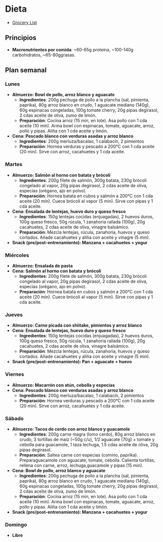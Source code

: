 # Dieta

- [Grocery List](./grocery_list.md)

## Principios
- **Macronutrientes por comida**: ~60-65g proteína, ~100-140g carbohidratos, ~65-80ggrasas.

## Plan semanal

### Lunes
- **Almuerzo: Bowl de pollo, arroz blanco y aguacate**
  - **Ingredientes**: 200g pechuga de pollo a la plancha (sal, pimienta, paprika), 80g arroz blanco en crudo, 1 aguacate mediano (140g), 60g espinacas congeladas, 100g tomate cherry, 20g pipas degirasol, 2 cdas aceite de oliva, zumo de limón.
  - **Preparación**: Cocina arroz (15 min, en lote). Asa pollo con 1 cda aceite (10 min). Arma bowl con espinacas, tomate, aguacate, arroz, pollo y pipas. Aliña con 1 cda aceite y limón.
- **Cena: Pescado blanco con verduras asadas y arroz blanco**
  - **Ingredientes**: 200g merluza/bacalao, 1 calabacín, 2 pimientos
  - **Preparación**: Hornea verduras y pescado a 200°C con 1 cda aceite (20 min). Sirve con arroz, cacahuetes y 1 cda aceite.

### Martes
- **Almuerzo: Salmón al horno con batata y brócoli**
  - **Ingredientes**: 200g filete de salmón, 300g batata, 230g brócoli congelado al vapor, 20g pipas degirasol, 2 cdas aceite de oliva, especias (orégano, ajo en polvo).
  - **Preparación**: Hornea batata en cubos y salmón a 200°C con 1 cda aceite (20 min). Cuece brócoli al vapor (5 min). Sirve con pipas y 1 cda aceite.
- **Cena: Ensalada de lentejas, huevo duro y queso fresco**
  - **Ingredientes**: 150g lentejas cocidas (enjuagadas), 2 huevos duros, 100g queso fresco, 50g rúcula, 1 zanahoria rallada (100g), 20g cacahuetes, 2 cdas aceite de oliva, vinagre balsámico.
  - **Preparación**: Mezcla lentejas, rúcula, zanahoria, huevos y queso cortados. Añade cacahuetes y aliña con aceite y vinagre (5 min).
- **Snack (pre/post-entrenamiento): Manzana + cacahuetes + yogur**

### Miércoles
- **Almuerzo: Ensalada de pasta**
- **Cena: Salmón al horno con batata y brócoli**
  - **Ingredientes**: 200g filete de salmón, 300g batata, 230g brócoli congelado al vapor, 20g pipas degirasol, 2 cdas aceite de oliva, especias (orégano, ajo en polvo).
  - **Preparación**: Hornea batata en cubos y salmón a 200°C con 1 cda aceite (20 min). Cuece brócoli al vapor (5 min). Sirve con pipas y 1 cda aceite.

### Jueves
- **Almuerzo: Carne picada con shiitake, pimientos y arroz blanco**
- **Cena: Ensalada de lentejas, huevo duro y queso fresco**
  - **Ingredientes**: 150g lentejas cocidas (enjuagadas), 2 huevos duros, 100g queso fresco, 50g rúcula, 1 zanahoria rallada (100g), 20g cacahuetes, 2 cdas aceite de oliva, vinagre balsámico.
  - **Preparación**: Mezcla lentejas, rúcula, zanahoria, huevos y queso cortados. Añade cacahuetes y aliña con aceite y vinagre (5 min).
- **Snack (pre/post-entrenamiento): Pan + aguacate + huevo**

### Viernes
- **Almuerzo: Macarrón con atún, cebolla y especias**
- **Cena: Pescado blanco con verduras asadas y arroz blanco**
  - **Ingredientes**: 200g merluza/bacalao, 1 calabacín, 2 pimientos
  - **Preparación**: Hornea verduras y pescado a 200°C con 1 cda aceite (20 min). Sirve con arroz, cacahuetes y 1 cda aceite.
### Sábado
- **Almuerzo: Tacos de cerdo con arroz blanco y guacamole**
  - **Ingredientes**: 200g carne magra (lomo cerdo), 80g arroz blanco en crudo, 3 tortillas de maíz (~50g c/u), 1/2 aguacate (70g) + tomate y cebolla para guacamole, 1 taza lechuga, 1.5 cdas aceite de oliva, 20g pipas degirasol.
  - **Preparación**: Saltea carne con especias (comino, paprika). Preparaguacamole con aguacate, tomate, cebolla. Calienta tortillas, rellena con carne, arroz, lechuga,guacamole y pipas (15 min).
- **Cena: Bowl de pollo, arroz blanco y aguacate**
  - **Ingredientes**: 200g pechuga de pollo a la plancha (sal, pimienta, paprika), 80g arroz blanco en crudo, 1 aguacate mediano (140g), 60g espinacas congeladas, 100g tomate cherry, 20g pipas degirasol, 2 cdas aceite de oliva, zumo de limón.
  - **Preparación**: Cocina arroz (15 min, en lote). Asa pollo con 1 cda aceite (10 min). Arma bowl con espinacas, tomate, aguacate, arroz, pollo y pipas. Aliña con 1 cda aceite y limón.
- **Snack (pre/post-entrenamiento): Manzana + cacahuetes + yogur**

### Domingo
- **Libre**
